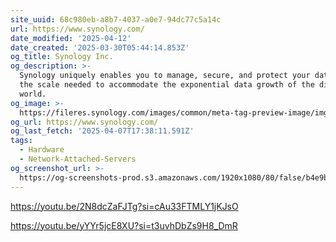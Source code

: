```yaml
---
site_uuid: 68c980eb-a8b7-4037-a0e7-94dc77c5a14c
url: https://www.synology.com/
date_modified: '2025-04-12'
date_created: '2025-03-30T05:44:14.853Z'
og_title: Synology Inc.
og_description: >-
  Synology uniquely enables you to manage, secure, and protect your data – at
  the scale needed to accommodate the exponential data growth of the digital
  world.
og_image: >-
  https://fileres.synology.com/images/common/meta-tag-preview-image/img_synology.jpg
og_url: https://www.synology.com/
og_last_fetch: '2025-04-07T17:38:11.591Z'
tags:
  - Hardware
  - Network-Attached-Servers
og_screenshot_url: >-
  https://og-screenshots-prod.s3.amazonaws.com/1920x1080/80/false/b4e9b84be3ac5f57d7dee1031d3c1304c840c54cfa0a255996cc6083815e3a7d.jpeg
---
```
































https://youtu.be/2N8dcZaFJTg?si=cAu33FTMLY1jKJsO

https://youtu.be/yYYr5jcE8XU?si=t3uvhDbZs9H8_DmR